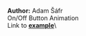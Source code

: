 **Author:** Adam Šáfr \
On/Off Button Animation \
Link to **[example](https://github.com/pslib-cz/2021l4web-svg-animation-Adam-Safr)**\